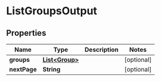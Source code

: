 

# ListGroupsOutput


## Properties

| Name | Type | Description | Notes |
|------------ | ------------- | ------------- | -------------|
|**groups** | [**List&lt;Group&gt;**](Group.md) |  |  [optional] |
|**nextPage** | **String** |  |  [optional] |



